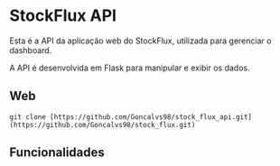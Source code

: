 # StockFlux API

Esta é a API da aplicação web do StockFlux, utilizada para gerenciar o dashboard. 

A API é desenvolvida em Flask para manipular e exibir os dados.

## Web

    git clone [https://github.com/Goncalvs98/stock_flux_api.git](https://github.com/Goncalvs98/stock_flux.git)

## Funcionalidades

